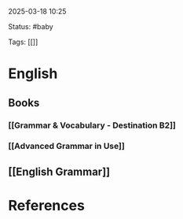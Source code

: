 2025-03-18 10:25

Status: #baby 

Tags: [[]]

# English

## Books

### [[Grammar & Vocabulary - Destination B2]]

### [[Advanced Grammar in Use]]








## [[English Grammar]]










# References